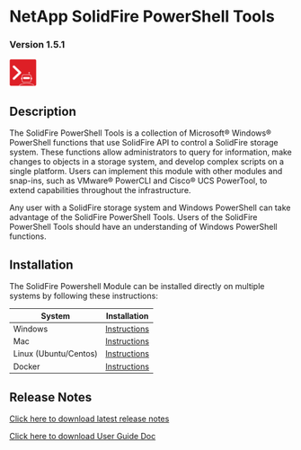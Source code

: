 # NetApp SolidFire PowerShell Tools

### Version 1.5.1 

![logo](Install/product.png)

## Description

The SolidFire PowerShell Tools is a collection of Microsoft® Windows® PowerShell functions that use SolidFire API to control a SolidFire storage system. These functions allow administrators to query for information, make changes to objects in a storage system, and develop complex scripts on a single platform. Users can implement this module with other modules and snap-ins, such as VMware® PowerCLI and Cisco® UCS PowerTool, to extend capabilities throughout the infrastructure.

Any user with a SolidFire storage system and Windows PowerShell can take advantage of the SolidFire PowerShell Tools. Users of the SolidFire PowerShell Tools should have an understanding of Windows PowerShell functions.

## Installation

The SolidFire Powershell Module can be installed directly on multiple systems by following these instructions:

| System                    | Installation                              |
|---------------------------|-------------------------------------------|
| Windows                   | [Instructions](docs/windows/README.md)    |
| Mac                       | [Instructions](docs/mac/README.md)        |
| Linux (Ubuntu/Centos)     | [Instructions](docs/linux/README.md)      |
| Docker                    | [Instructions](docs/docker/README.md)     |

## Release Notes

[Click here to download latest release notes](https://github.com/solidfire/PowerShell/blob/master/Install/NetApp_SolidFire_PowerShell_Tools_v1.5_Release_Notes.pdf)

[Click here to download User Guide Doc](https://github.com/solidfire/PowerShell/blob/master/Install/NetApp_SolidFire_PowerShell_Tools_v1.5_User_Guide.pdf)
